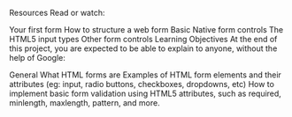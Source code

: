 Resources
Read or watch:

Your first form
How to structure a web form
Basic Native form controls
The HTML5 input types
Other form controls
Learning Objectives
At the end of this project, you are expected to be able to explain to anyone, without the help of Google:

General
What HTML forms are
Examples of HTML form elements and their attributes (eg: input, radio buttons, checkboxes, dropdowns, etc)
How to implement basic form validation using HTML5 attributes, such as required, minlength, maxlength, pattern, and more.